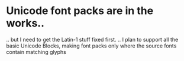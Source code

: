 # Unicode font packs are in the works..
.. but I need to get the Latin-1 stuff fixed first.
.. I plan to support all the basic Unicode Blocks, making font packs only where the source fonts contain matching glyphs 
